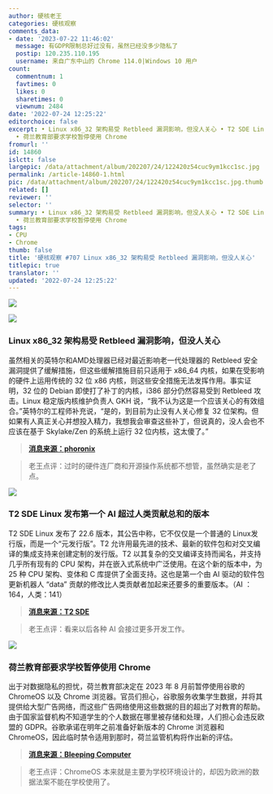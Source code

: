 ```yaml
---
author: 硬核老王
categories: 硬核观察
comments_data:
- date: '2023-07-22 11:46:02'
  message: 有GDPR限制总好过没有，虽然已经没多少隐私了
  postip: 120.235.110.195
  username: 来自广东中山的 Chrome 114.0|Windows 10 用户
count:
  commentnum: 1
  favtimes: 0
  likes: 0
  sharetimes: 0
  viewnum: 2484
date: '2022-07-24 12:25:22'
editorchoice: false
excerpt: • Linux x86_32 架构易受 Retbleed 漏洞影响，但没人关心 • T2 SDE Linux 发布第一个 AI 超过人类贡献总和的版本
  • 荷兰教育部要求学校暂停使用 Chrome
fromurl: ''
id: 14860
islctt: false
largepic: /data/attachment/album/202207/24/122420z54cuc9ym1kcc1sc.jpg
permalink: /article-14860-1.html
pic: /data/attachment/album/202207/24/122420z54cuc9ym1kcc1sc.jpg.thumb.jpg
related: []
reviewer: ''
selector: ''
summary: • Linux x86_32 架构易受 Retbleed 漏洞影响，但没人关心 • T2 SDE Linux 发布第一个 AI 超过人类贡献总和的版本
  • 荷兰教育部要求学校暂停使用 Chrome
tags:
- CPU
- Chrome
thumb: false
title: '硬核观察 #707 Linux x86_32 架构易受 Retbleed 漏洞影响，但没人关心'
titlepic: true
translator: ''
updated: '2022-07-24 12:25:22'
---
```


![](/data/attachment/album/202207/24/122420z54cuc9ym1kcc1sc.jpg)


![](/data/attachment/album/202207/24/122429sllgikbuzabk54ga.jpg)


### Linux x86\_32 架构易受 Retbleed 漏洞影响，但没人关心


虽然相关的英特尔和AMD处理器已经对最近影响老一代处理器的 Retbleed 安全漏洞提供了缓解措施，但这些缓解措施目前只适用于 x86\_64 内核，如果在受影响的硬件上运用传统的 32 位 x86 内核，则这些安全措施无法发挥作用。事实证明，32 位的 Debian 即使打了补丁的内核，i386 部分仍然容易受到 Retbleed 攻击。Linux 稳定版内核维护负责人 GKH 说，“我不认为这是一个应该关心的有效组合。”英特尔的工程师补充说，“是的，到目前为止没有人关心修复 32 位架构。但如果有人真正关心并想投入精力，我想我会审查这些补丁，但说真的，没人会也不应该在基于 Skylake/Zen 的系统上运行 32 位内核，这太傻了。”



> 
> **[消息来源：phoronix](https://www.phoronix.com/news/Linux-x86-Retbleed)**
> 
> 
> 



> 
> 老王点评：过时的硬件连厂商和开源操作系统都不想管，虽然确实是老了点。
> 
> 
> 


![](/data/attachment/album/202207/24/122444au3gpy539ujmem4l.jpg)


### T2 SDE Linux 发布第一个 AI 超过人类贡献总和的版本


T2 SDE Linux 发布了 22.6 版本，其公告中称，它不仅仅是一个普通的 Linux发行版，而是一个“元发行版”。T2 允许用最先进的技术、最新的软件包和对交叉编译的集成支持来创建定制的发行版。T2 以其复杂的交叉编译支持而闻名，并支持几乎所有现有的 CPU 架构，并在嵌入式系统中广泛使用。在这个新的版本中，为 25 种 CPU 架构、变体和 C 库提供了全面支持。这也是第一个由 AI 驱动的软件包更新机器人 “data” 贡献的修改比人类贡献者加起来还要多的重要版本。（AI ：164，人类：141）



> 
> **[消息来源：T2 SDE](https://t2sde.org/)**
> 
> 
> 



> 
> 老王点评：看来以后各种 AI 会接过更多开发工作。
> 
> 
> 


![](/data/attachment/album/202207/24/122506ampx4kb6y10pzop1.jpg)


### 荷兰教育部要求学校暂停使用 Chrome


出于对数据隐私的担忧，荷兰教育部决定在 2023 年 8 月前暂停使用谷歌的 ChromeOS 以及 Chrome 浏览器。官员们担心，谷歌服务收集学生数据，并将其提供给大型广告网络，而这些广告网络使用这些数据的目的超出了对教育的帮助。由于国家监督机构不知道学生的个人数据在哪里被存储和处理，人们担心会违反欧盟的 GDPR。谷歌承诺在明年之前准备好新版本的 Chrome 浏览器和 ChromeOS，因此临时禁令适用到那时，荷兰监管机构将作出新的评估。



> 
> **[消息来源：Bleeping Computer](https://www.bleepingcomputer.com/news/security/chrome-use-subject-to-restrictions-in-dutch-schools-over-data-security-concerns/)**
> 
> 
> 



> 
> 老王点评：ChromeOS 本来就是主要为学校环境设计的，却因为欧洲的数据法案不能在学校使用了。
> 
> 
>